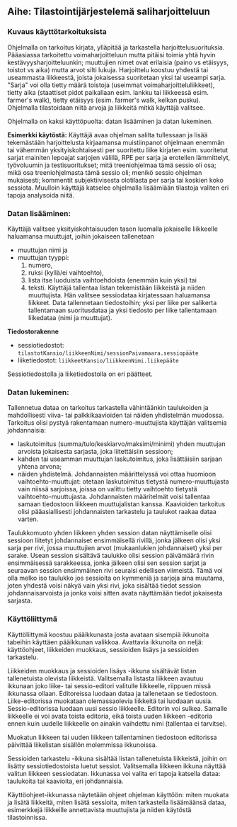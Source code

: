 ## Aihe: Tilastointijärjestelemä saliharjoitteluun

### Kuvaus käyttötarkoituksista
Ohjelmalla on tarkoitus kirjata, ylläpitää ja tarkastella harjoittelusuorituksia. Pääasiassa tarkoitettu voimaharjoitteluun mutta pitäisi toimia yhtä hyvin kestävyysharjoitteluunkin; muuttujien nimet ovat erilaisia (paino vs etäisyys, toistot vs aika) mutta arvot silti lukuja. Harjoittelu koostuu yhdestä tai useammasta liikkeestä, joista jokaisessa suoritetaan yksi tai useampi sarja. "Sarja" voi olla tietty määrä toistoja (useimmat voimaharjoitteluliikkeet), tietty aika (staattiset pidot paikallaan esim. lankku tai liikkeessä esim. farmer's walk), tietty etäisyys (esim. farmer's walk, kelkan pusku). Ohjelmalla tilastoidaan niitä arvoja ja liikkeitä mitkä käyttäjä valitsee.

Ohjelmalla on kaksi käyttöpuolta: datan lisääminen ja datan lukeminen.

**Esimerkki käytöstä:**
Käyttäjä avaa ohjelman salilta tullessaan ja lisää tekemästään harjoittelusta kirjaamansa muistiinpanot ohjelmaan enemmän tai vähemmän yksityiskohtaisesti per suoritettu liike kirjaten esim. suoritetut sarjat mainiten lepoajat sarjojen välillä, RPE per sarja ja erotellen lämmittelyt, työvoluumin ja testisuoritukset; mitä treeniohjelmaa tämä sessio oli osa; mikä osa treeniohjelmasta tämä sessio oli; menikö sessio ohjelman mukaisesti; kommentit subjektiivisesta olotilasta per sarja tai koskien koko sessiota. Muulloin käyttäjä katselee ohjelmalla lisäämiään tilastoja valiten eri tapoja analysoida niitä.

### Datan lisääminen:
 Käyttäjä valitsee yksityiskohtaisuuden tason luomalla jokaiselle liikkeelle haluamansa muuttujat, joihin jokaiseen tallenetaan
* muuttujan nimi ja
* muuttujan tyyppi:
  1. numero,
  2. ruksi (kyllä/ei vaihtoehto),
  3. lista itse luoduista vaihtoehdoista (enemmän kuin yksi) tai
  4. teksti.
  Käyttäjä tallentaa listan tekemistään liikkeistä ja niiden muuttujista. Hän valitsee sessiodataa kirjatessaan haluamansa liikkeet. Data tallennetaan tiedostoihin; yksi per liike per salikerta tallentamaan suoritusdataa ja yksi tiedosto per liike tallentamaan liikedataa (nimi ja muuttujat). 

**Tiedostorakenne**
* sessiotiedostot: `tilastotKansio/liikkeenNimi/sessionPaivamaara.sessiopääte`
* liiketiedostot: `liikkeetKansio/liikkeenNimi.liikepääte`

Sessiotiedostolla ja liiketiedostolla on eri päätteet.

### Datan lukeminen:
Tallennetua dataa on tarkoitus tarkastella vähintäänkin taulukoiden ja mahdollisesti viiva- tai palkkikaavioiden tai näiden yhdistelmän muodossa. Tarkoitus olisi pystyä rakentamaan numero-muuttujista käyttäjän valitsemia johdannaisia: 
* laskutoimitus (summa/tulo/keskiarvo/maksimi/minimi) yhden muuttujan arvoista jokaisesta sarjasta, joka liitettäisiin sessioon;
* kahden tai useamman muuttujan laskutoimitus, joka lisättäisiin sarjaan yhtena arvona;
* näiden yhdistelmä.
Johdannaisten määrittelyssä voi ottaa huomioon vaihtoehto-muuttujat: otetaan laskutoimitus tietystä numero-muuttujasta vain niissä sarjoissa, joissa on valittu tietty vaihtoehto tietystä vaihtoehto-muuttujasta.
Johdannaisten määritelmät voisi tallentaa samaan tiedostoon liikkeen muuttujalistan kanssa. Kaavioiden tarkoitus olisi pääasiallisesti johdannaisten tarkastelu ja taulukot raakaa dataa varten.

Taulukkomuoto yhden liikkeen yhden session datan näyttämiselle olisi sessioon liitetyt johdannaiset ensimmäisellä rivillä, jonka jälkeen olisi yksi sarja per rivi, jossa muuttujien arvot (mukaanlukien johdannaiset) yksi per sarake. Usean session sisältävä taulukko olisi session päivämäärä rivin ensimmäisessä sarakkeessa, jonka jälkeen olisi sen session sarjat ja seuraavan session ensimmäinen rivi seuraisi edellisen viimeistä. Tämä voi olla melko iso taulukko jos sessioita on kymmeniä ja sarjoja aina muutama, joten yhdestä voisi näkyä vain yksi rivi, joka sisältää tiedot session johdannaisarvoista ja jonka voisi sitten avata näyttämään tiedot jokaisesta sarjasta.

### Käyttöliittymä
Käyttöliittymä koostuu pääikkunasta josta avataan sisempiä ikkunoita tabeihin käyttäen pääikkunan valikkoa. Avattavia ikkunoita on neljä: käyttöohjeet, liikkeiden muokkaus, sessioiden lisäys ja sessioiden tarkastelu. 

Liikkeiden muokkaus ja sessioiden lisäys -ikkuna sisältävät listan tallenetuista olevista liikkeistä. Valitsemalla listasta liikkeen avautuu ikkunaan joko liike- tai sessio-editori valitulle liikkeelle, riippuen missä ikkunassa ollaan. Editoreissa luodaan dataa ja tallenetaan se tiedostoon. Liike-editorissa muokataan olemassaolevia liikkeitä tai luodaaan uusia. Sessio-editorissa luodaan uusi sessio liikkeelle. Editorin voi sulkea. Samalle liikkeelle ei voi avata toista editoria, eikä toista uuden liikkeen -editoria ennen kuin uudelle liikkeelle on ainakin vaihdettu nimi (tallentaa ei tarvitse).

Muokatun liikkeen tai uuden liikkeen tallentaminen tiedostoon editorissa päivittää liikelistan sisällön molemmissa ikkunoissa.

Sessioiden tarkastelu -ikkuna sisältää listan tallenetuista liikkeistä, joihin on lisätty sessiotiedostoista luetut sessiot. Valitsemalla liikkeen ikkuna näyttää valitun liikkeen sessiodatan. Ikkunassa voi valita eri tapoja katsella dataa: taulukoita tai kaavioita, eri johdannaisia.

Käyttöohjeet-ikkunassa näytetään ohjeet ohjelman käyttöön: miten muokata ja lisätä liikkeitä, miten lisätä sessioita, miten tarkastella lisäämäänsä dataa, esimerkkejä liikkeille annettavista muuttujista ja niiden käytöstä tilastoinnissa.